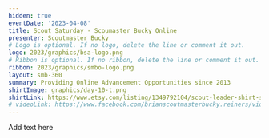 ```yaml
---
hidden: true
eventDate: '2023-04-08'
title: Scout Saturday - Scoumaster Bucky Online
presenter: Scoutmaster Bucky
# Logo is optional. If no logo, delete the line or comment it out.
logo: 2023/graphics/bsa-logo.png
# Ribbon is optional. If no ribbon, delete the line or comment it out.
ribbon: 2023/graphics/smbo-logo.png
layout: smb-360
summary: Providing Online Advancement Opportunities since 2013
shirtImage: graphics/day-10-t.png
shirtLink: https://www.etsy.com/listing/1349792104/scout-leader-shirt-scout-life-shirt?ga_order=most_relevant&ga_search_type=all&ga_view_type=gallery&ga_search_query=funny+scout+shirt&ref=sr_gallery-2-15&pro=1&frs=1&sts=1&organic_search_click=1&variation1=3087215705&variation0=3087215787
# videoLink: https://www.facebook.com/brianscoutmasterbucky.reiners/videos/
---
```


Add text here




